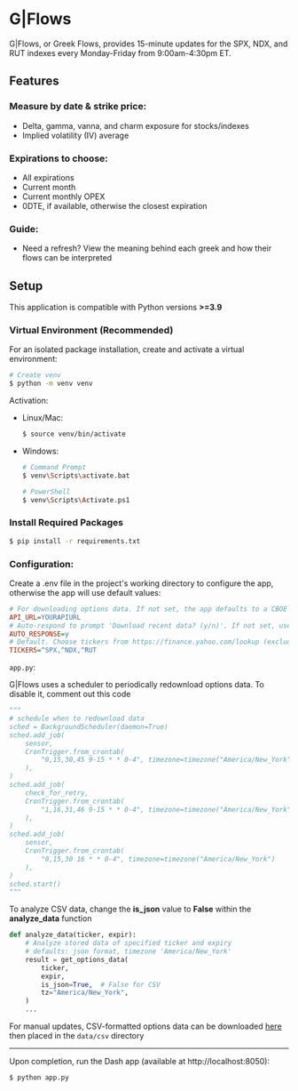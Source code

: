# G|Flows

G|Flows, or Greek Flows, provides 15-minute updates for the SPX, NDX, and RUT indexes every Monday-Friday from 9:00am-4:30pm ET.

## Features

### Measure by date & strike price:

- Delta, gamma, vanna, and charm exposure for stocks/indexes
- Implied volatility (IV) average

### Expirations to choose:

- All expirations
- Current month
- Current monthly OPEX
- 0DTE, if available, otherwise the closest expiration

### Guide:

- Need a refresh? View the meaning behind each greek and how their flows can be interpreted

## Setup

This application is compatible with Python versions **>=3.9**

### Virtual Environment (Recommended)

For an isolated package installation, create and activate a virtual environment:

```bash
# Create venv
$ python -m venv venv
```

Activation:

- Linux/Mac:

  ```bash
  $ source venv/bin/activate
  ```

- Windows:

  ```bash
  # Command Prompt
  $ venv\Scripts\activate.bat

  # PowerShell
  $ venv\Scripts\Activate.ps1
  ```

### Install Required Packages

```bash
$ pip install -r requirements.txt
```

### Configuration:

Create a .env file in the project's working directory to configure the app, otherwise the app will use default values:

```ini
# For downloading options data. If not set, the app defaults to a CBOE API — see ticker_dwn for info
API_URL=YOURAPIURL
# Auto-respond to prompt 'Download recent data? (y/n)'. If not set, user input is requested
AUTO_RESPONSE=y
# Default. Choose tickers from https://finance.yahoo.com/lookup (excluding futures)
TICKERS=^SPX,^NDX,^RUT
```

`app.py`:

G|Flows uses a scheduler to periodically redownload options data. To disable it, comment out this code

```python
"""
# schedule when to redownload data
sched = BackgroundScheduler(daemon=True)
sched.add_job(
    sensor,
    CronTrigger.from_crontab(
        "0,15,30,45 9-15 * * 0-4", timezone=timezone("America/New_York")
    ),
)
sched.add_job(
    check_for_retry,
    CronTrigger.from_crontab(
        "1,16,31,46 9-15 * * 0-4", timezone=timezone("America/New_York")
    ),
)
sched.add_job(
    sensor,
    CronTrigger.from_crontab(
        "0,15,30 16 * * 0-4", timezone=timezone("America/New_York")
    ),
)
sched.start()
"""
```

To analyze CSV data, change the **is_json** value to **False** within the **analyze_data** function

```python
def analyze_data(ticker, expir):
    # Analyze stored data of specified ticker and expiry
    # defaults: json format, timezone 'America/New_York'
    result = get_options_data(
        ticker,
        expir,
        is_json=True,  # False for CSV
        tz="America/New_York",
    )
    ...
```

For manual updates, CSV-formatted options data can be downloaded [here](https://www.cboe.com/delayed_quotes/cboe/quote_table) then placed in the `data/csv` directory

---

Upon completion, run the Dash app (available at http://localhost:8050):

```bash
$ python app.py
```
